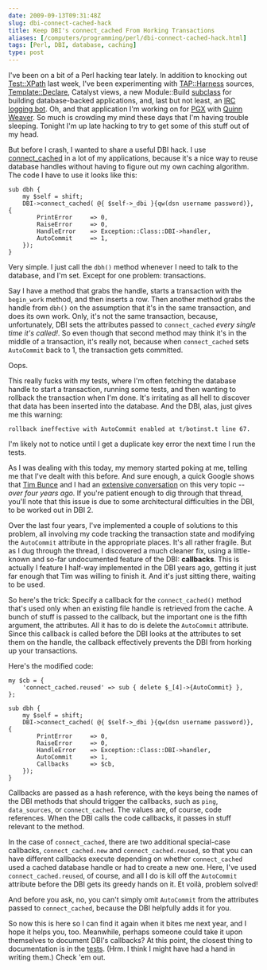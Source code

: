```yaml
--- 
date: 2009-09-13T09:31:48Z
slug: dbi-connect-cached-hack
title: Keep DBI's connect_cached From Horking Transactions
aliases: [/computers/programming/perl/dbi-connect-cached-hack.html]
tags: [Perl, DBI, database, caching]
type: post
---
```


I've been on a bit of a Perl hacking tear lately. In addition to knocking out
[Test::XPath] last week, I've been experimenting with [TAP::Harness] sources,
[Template::Declare], Catalyst views, a new Module::Build [subclass] for building
database-backed applications, and, last but not least, an [IRC logging bot]. Oh,
and that application I'm working on for [PGX] with [Quinn Weaver]. So much is
crowding my mind these days that I'm having trouble sleeping. Tonight I'm up
late hacking to try to get some of this stuff out of my head.

But before I crash, I wanted to share a useful DBI hack. I use [connect\_cached]
in a lot of my applications, because it's a nice way to reuse database handles
without having to figure out my own caching algorithm. The code I have to use it
looks like this:

    sub dbh {
        my $self = shift;
        DBI->connect_cached( @{ $self->_dbi }{qw(dsn username password)}, {
            PrintError     => 0,
            RaiseError     => 0,
            HandleError    => Exception::Class::DBI->handler,
            AutoCommit     => 1,
        });
    }

Very simple. I just call the `dbh()` method whenever I need to talk to the
database, and I'm set. Except for one problem: transactions.

Say I have a method that grabs the handle, starts a transaction with the
`begin_work` method, and then inserts a row. Then another method grabs the
handle from `dbh()` on the assumption that it's in the same transaction, and
does its own work. Only, it's not the same transaction, because, unfortunately,
DBI sets the attributes passed to `connect_cached` *every single time it's
called!*. So even though that second method may think it's in the middle of a
transaction, it's really not, because when `connect_cached` sets `AutoCommit`
back to 1, the transaction gets committed.

Oops.

This really fucks with my tests, where I'm often fetching the database handle to
start a transaction, running some tests, and then wanting to rollback the
transaction when I'm done. It's irritating as all hell to discover that data has
been inserted into the database. And the DBI, alas, just gives me this warning:

    rollback ineffective with AutoCommit enabled at t/botinst.t line 67.

I'm likely not to notice until I get a duplicate key error the next time I run
the tests.

As I was dealing with this today, my memory started poking at me, telling me
that I've dealt with this before. And sure enough, a quick Google shows that
[Tim Bunce] and I had an [extensive conversation] on this very topic -- *over
four years ago.* If you're patient enough to dig through that thread, you'll
note that this issue is due to some architectural difficulties in the DBI, to be
worked out in DBI 2.

Over the last four years, I've implemented a couple of solutions to this
problem, all involving my code tracking the transaction state and modifying the
`AutoCommit` attribute in the appropriate places. It's all rather fragile. But
as I dug through the thread, I discovered a much cleaner fix, using a
little-known and so-far undocumented feature of the DBI: **callbacks**. This is
actually I feature I half-way implemented in the DBI years ago, getting it just
far enough that Tim was willing to finish it. And it's just sitting there,
waiting to be used.

So here's the trick: Specify a callback for the `connect_cached()` method that's
used only when an existing file handle is retrieved from the cache. A bunch of
stuff is passed to the callback, but the important one is the fifth argument,
the attributes. All it has to do is delete the `AutoCommit` attribute. Since
this callback is called before the DBI looks at the attributes to set them on
the handle, the callback effectively prevents the DBI from horking up your
transactions.

Here's the modified code:

    my $cb = {
        'connect_cached.reused' => sub { delete $_[4]->{AutoCommit} },
    };

    sub dbh {
        my $self = shift;
        DBI->connect_cached( @{ $self->_dbi }{qw(dsn username password)}, {
            PrintError     => 0,
            RaiseError     => 0,
            HandleError    => Exception::Class::DBI->handler,
            AutoCommit     => 1,
            Callbacks      => $cb,
        });
    }

Callbacks are passed as a hash reference, with the keys being the names of the
DBI methods that should trigger the callbacks, such as `ping`, `data_sources`,
or `connect_cached`. The values are, of course, code references. When the DBI
calls the code callbacks, it passes in stuff relevant to the method.

In the case of `connect_cached`, there are two additional special-case
callbacks, `connect_cached.new` and `connect_cached.reused`, so that you can
have different callbacks execute depending on whether `connect_cached` used a
cached database handle or had to create a new one. Here, I've used
`connect_cached.reused`, of course, and all I do is kill off the `AutoCommit`
attribute before the DBI gets its greedy hands on it. Et voilà, problem solved!

And before you ask, no, you can't simply omit `AutoCommit` from the attributes
passed to `connect_cached`, because the DBI helpfully adds it for you.

So now this is here so I can find it again when it bites me next year, and I
hope it helps you, too. Meanwhile, perhaps someone could take it upon themselves
to document DBI's callbacks? At this point, the closest thing to documentation
is in the [tests]. (Hrm. I think I might have had a hand in writing them.) Check
'em out.

  [Test::XPath]: http://search.cpan.org/perldoc?Test::XPath
    "Test::XPath on CPAN"
  [TAP::Harness]: http://search.cpan.org/perldoc?TAP::Harness
    "TAP::Harness on CPAN"
  [Template::Declare]: http://search.cpan.org/perldoc?Template::Declare
    "Template::Declare on CPAN"
  [subclass]: http://github.com/theory/module-build-db/
    "Module::Build::DB on GitHub"
  [IRC logging bot]: http://github.com/theory/circle/ "Circle on GitHub"
  [PGX]: http://www.pgexperts.com/ "PostgreSQL Experts, Inc."
  [Quinn Weaver]: http://www.pgexperts.com/Quinn.Weaver.html
  [connect\_cached]: http://search.cpan.org/perldoc?DBI#connect_cached
    "DBI: connect_cached"
  [Tim Bunce]: http://blog.timbunce.org/ "Not this…"
  [extensive conversation]: http://markmail.org/thread/de3jzc2unm55egn7
    "DBI-Dev: “AutoCommit and connect_cached()”"
  [tests]: http://cpansearch.perl.org/src/TIMB/DBI-1.609/t/70callbacks.t
    "DBI test 70callbacks.t"
